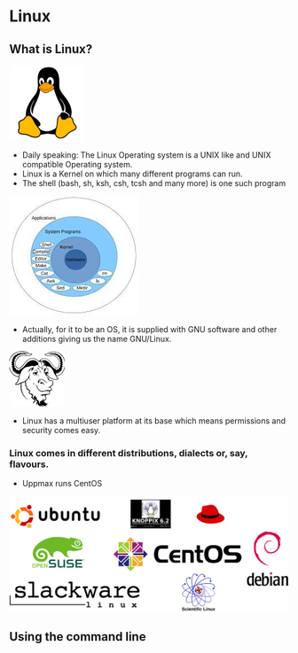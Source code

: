 # Linux
## What is Linux?

![Content](./img/pingvin.png)

- Daily speaking: The Linux Operating system is a UNIX like and UNIX compatible Operating system.
- Linux is a Kernel on which many different programs can run.
- The shell (bash, sh, ksh, csh, tcsh and many more) is one such program
    
![Content](./img/images.jfif)

 

- Actually, for it to be an OS, it is supplied with GNU software and other additions giving us the name GNU/Linux.

 

![Content](./img/gnu.png)

 

- Linux has a multiuser platform at its base which means permissions and security comes easy.

 
### Linux comes in different distributions, dialects or, say, flavours.
- Uppmax runs CentOS

 

![Content](./img/flavours.png)


 
## Using the command line

